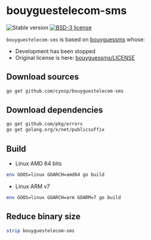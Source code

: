 # bouyguestelecom-sms

![Stable version](https://img.shields.io/badge/stable-1.0.0-blue.svg)
[![BSD-3 license](https://img.shields.io/badge/license-BSD--3--Clause-428F7E.svg)](https://tldrlegal.com/license/bsd-3-clause-license-%28revised%29)

`bouyguestelecom-sms` is based on [bouyguessms](https://github.com/tomsquest/bouyguessms) whose:
 * Development has been stopped
 * Original license is here: [bouyguessms/LICENSE](bouyguessms/LICENSE)

## Download sources
```bash
go get github.com/cyosp/bouyguestelecom-sms
```

## Download dependencies
```bash
go get github.com/pkg/errors
go get golang.org/x/net/publicsuffix
```

## Build
 * Linux AMD 64 bits
```bash
env GOOS=linux GOARCH=amd64 go build
```
 * Linux ARM v7
```bash
env GOOS=linux GOARCH=arm GOARM=7 go build
```

## Reduce binary size
```bash
strip bouyguestelecom-sms
```